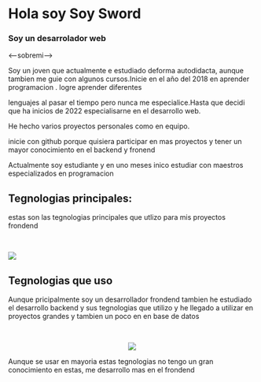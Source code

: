<h1>Hola soy Soy Sword</h1>
<div>
<h3>Soy un desarrolador web </h3>
  <--sobremi-->
<p>Soy un joven que actualmente e estudiado deforma autodidacta, aunque tambien me guie con algunos cursos.Inicie en el año del 2018 en aprender programacion . logre aprender diferentes</p>
<p> lenguajes al pasar el tiempo pero nunca me especialice.Hasta que decidi que ha inicios de 2022 especialisarne en el desarrollo web.</p>
<p>He hecho varios proyectos personales como en equipo.</p>
<p>inicie con github porque quisiera participar en mas proyectos y tener un mayor conocimiento en el backend y fronend</p>
  <p>Actualmente soy estudiante y en uno meses inico estudiar con maestros especializados en programacion </p>
</div>
<div>
  <h2>Tegnologias principales:</h2>
  <p>estas son las tegnologias principales que utlizo para mis proyectos frondend</p>
  <br>
  <p aling="center">
<a href="https://skillicons.dev">
  <img src="https://skillicons.dev/icons?i=js,react,angular,vue,html,css,git,vscode")>
  </p>
</a>
</div>
<div>
  <h2>Tegnologias que uso</h2>
  <p>Aunque pricipalmente soy un desarrollador frondend tambien he estudiado el desarrollo backend y sus tegnologias que utilizo y he llegado a utilizar en proyectos grandes y tambien un poco en en base de datos</p>
  <br>
  <p align="center">
  <a href="https://skillicons.dev">
    <img src="https://skillicons.dev/icons?i=php,laravel,doker,mongodb,mysql,nodejs,ts">
  </a>
  </p>
  <p>Aunque se usar en mayoria estas tegnologias no tengo un gran conocimiento en estas, me desarrollo mas en el frondend</p>
</div>
